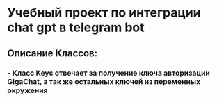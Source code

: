 # Учебный проект по интеграции chat gpt в telegram bot

## Описание Классов:
### - Класс Keys отвечает за получение ключа авторизации GigaChat, а так же остальных ключей из переменных окружения
